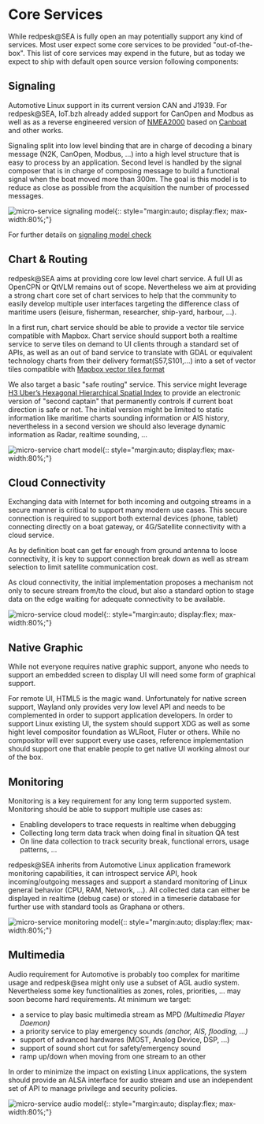 # Core Services

While redpesk@SEA is fully open an may potentially support any kind of services. Most user expect some core services to be provided "out-of-the-box". This list of core services may expend in the future, but as today we expect to ship with default open source version following components:

## Signaling

Automotive Linux support in its current version CAN and J1939. For redpesk@SEA, IoT.bzh already added support for CanOpen and Modbus as well as as a reverse engineered version of [NMEA2000](https://www.nmea.org/Assets/20090423%20rtcm%20white%20paper%20nmea%202000.pdf) based on [Canboat](https://github.com/canboat/canboat) and other works.

Signaling split into low level binding that are in charge of decoding a binary message (N2K, CanOpen, Modbus, ...) into a high level structure that is easy to process by an application. Second level is handled by the signal composer that is in charge of composing message to build a functional signal when the boat moved more than 300m. The goal is this model is to reduce as close as possible from the acquisition the number of processed messages.

![micro-service signaling model](images/signalling-service-archi-Intro.png){:: style="margin:auto; display:flex; max-width:80%;"}

For further details on [signaling model check](https://iot.bzh/en/publications/32-2018/92-updated-overview-of-agl-signaling)

## Chart & Routing

redpesk@SEA aims at providing core low level chart service. A full UI as OpenCPN or QtVLM remains out of scope. Nevertheless we aim at providing a strong chart core set of chart services to help that the community to easily develop multiple user interfaces targeting the difference class of maritime users (leisure, fisherman, researcher, ship-yard, harbour, ...).

In a first run, chart service should be able to provide a vector tile service compatible with Mapbox. Chart service should support both a realtime service to serve tiles on demand to UI clients through a standard set of APIs, as well as an out of band service to translate with GDAL or equivalent technology charts from their delivery format(S57,S101,...) into a set of vector tiles compatible with [Mapbox vector tiles format](https://docs.mapbox.com/vector-tiles/specification/)

We also target a basic "safe routing" service. This service might leverage [H3 Uber’s Hexagonal Hierarchical Spatial Index](https://eng.uber.com/h3/) to provide an electronic version of "second captain" that permanently controls if current boat direction is safe or not. The initial version might be limited to static information like maritime charts sounding information or AIS history, nevertheless in a second version we should also leverage dynamic information as Radar, realtime sounding, ...

![micro-service chart model](images/chart-service-archi-Intro.png){:: style="margin:auto; display:flex; max-width:80%;"}

## Cloud Connectivity

Exchanging data with Internet for both incoming and outgoing streams in a secure manner is critical to support many modern use cases. This secure connection is required to support both external devices (phone, tablet) connecting directly on a boat gateway, or 4G/Satellite connectivity with a cloud service.

As by definition boat can get far enough from ground antenna to loose connectivity, it is key to support connection break down as well as stream selection to limit satellite communication cost.

As cloud connectivity, the initial implementation proposes a mechanism not only to secure stream from/to the cloud, but also a standard option to stage data on the edge waiting for adequate connectivity to be available.

![micro-service cloud model](images/cloud-service-archi-Intro.png){:: style="margin:auto; display:flex; max-width:80%;"}

## Native Graphic

While not everyone requires native graphic support, anyone who needs to support an embedded screen to display UI will need some form of graphical support.

For remote UI, HTML5 is the magic wand. Unfortunately for native screen support, Wayland only provides very low level API and needs to be complemented in order to support application developers. In order to support Linux existing UI, the system should support XDG as well as some hight level compositor foundation as WLRoot, Fluter or others. While no compositor will ever support every use cases, reference implementation should support one that enable people to get native UI working almost our of the box.

## Monitoring

Monitoring is a key requirement for any long term supported system. Monitoring should be able to support multiple use cases as:

* Enabling developers to trace requests in realtime when debugging
* Collecting long term data track when doing final in situation QA test
* On line data collection to track security break, functional errors, usage patterns, ...

redpesk@SEA inherits from Automotive Linux application framework monitoring capabilities, it can introspect service API, hook incoming/outgoing messages and support a standard monitoring of Linux general behavior (CPU, RAM, Network, ...). All collected data can either be displayed in realtime (debug case) or stored in a timeserie database for further use with standard tools as Graphana or others.

![micro-service monitoring model](images/monitoring-service-archi-Intro.png){:: style="margin:auto; display:flex; max-width:80%;"}

## Multimedia

Audio requirement for Automotive is probably too complex for maritime usage and redpesk@sea might only use a subset of AGL audio system. Nevertheless some key functionalities as zones, roles, priorities, ... may soon become hard requirements. At minimum we target:

* a service to play basic multimedia stream as MPD *(Multimedia Player Daemon)*
* a priority service to play emergency sounds *(anchor, AIS, flooding, ...)*
* support of advanced hardwares (MOST, Analog Device, DSP, ...)
* support of sound short cut for safety/emergency sound
* ramp up/down when moving from one stream to an other

In order to minimize the impact on existing Linux applications, the system should provide an ALSA interface for audio stream and use an independent set of API to manage privilege and security policies.

![micro-service audio model](images/audio-service-archi-Intro.png){:: style="margin:auto; display:flex; max-width:80%;"}
